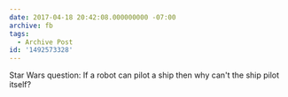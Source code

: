```yaml
---
date: 2017-04-18 20:42:08.000000000 -07:00
archive: fb
tags: 
  - Archive Post
id: '1492573328'
---
```


Star Wars question: If a robot can pilot a ship then why can't the ship pilot itself?

